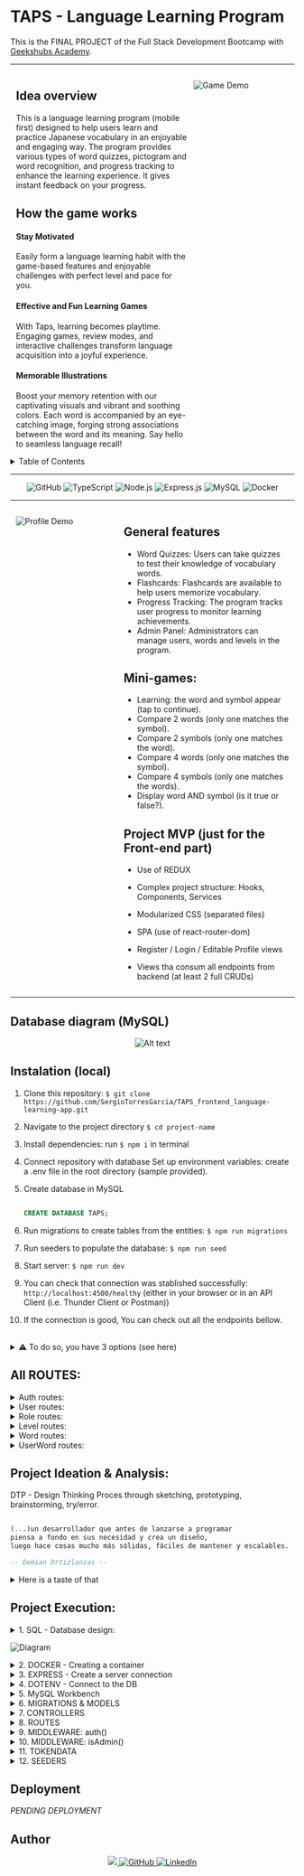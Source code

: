 # TAPS - Language Learning Program

This is the FINAL PROJECT of the Full Stack Development Bootcamp with <a href="https://github.com/GeeksHubsAcademy" target="_blank">Geekshubs Academy</a>.


<hr/>

<div style="display: flex;">
  <div style="flex: 60%; padding: 0 10px;">

## Idea overview
This is a language learning program (mobile first) designed to help users learn and practice Japanese vocabulary in an enjoyable and engaging way. 
The program provides various types of word quizzes, pictogram and word recognition, and progress tracking to enhance the learning experience. It gives instant feedback on your progress.

## How the game works

#### Stay Motivated
Easily form a language learning habit with the game-based features and enjoyable challenges with perfect level and pace for you.

#### Effective and Fun Learning Games
With Taps, learning becomes playtime. Engaging games, review modes, and interactive challenges transform language acquisition into a joyful experience.

#### Memorable Illustrations
Boost your memory retention with our captivating visuals and vibrant and soothing colors. Each word is accompanied by an eye-catching image, forging strong associations between the word and its meaning. Say hello to seamless language recall!
  </div>
  <div style="flex: 35%; padding: 0 auto; margin: 0 auto;">

![Game Demo](src/video/demoGame.gif)

  </div>
</div>



<details>
  <summary>Table of Contents</summary>
  <ol>
    <li><a href="#project-description-es">Description (ES)</a></li>
    <li><a href="#challenge">Challenge</a></li>
    <li><a href="#database-diagram">Database diagram</a></li>
    <li><a href="#instalation-local">Instalation</a></li>
    <li><a href="#endpoints">Endpoints</a></li>
    <li><a href="#project-development">Project development</a></li>
    <li><a href="#deployment">Deployment</a></li>
    <li><a href="#author">Author / Contact </a></li>
  </ol>
</details>

<hr/>


<div align="center">
    <img src="https://img.shields.io/badge/GitHub-100000?style=for-the-badge&logo=github&logoColor=white" alt="GitHub" />
    <img src="https://img.shields.io/badge/TypeScript-007ACC?style=for-the-badge&logo=typescript&logoColor=white" alt="TypeScript" />
    <img src="https://img.shields.io/badge/Node.js-43853D?style=for-the-badge&logo=node.js&logoColor=white" alt="Node.js" />
    <img src="https://img.shields.io/badge/Express.js-404D59?style=for-the-badge" alt="Express.js"/>
    <img src="https://img.shields.io/badge/MySQL-00000F?style=for-the-badge&logo=mysql&logoColor=white" alt="MySQL" />
    <img src="https://img.shields.io/badge/DOCKER-2020BF?style=for-the-badge&logo=docker&logoColor=white" alt="Docker" />
</div>

<hr/>

<div style="display: flex;" align="left">
  <div style="flex: 35%; padding: 0 10px;">

![Profile Demo](src/video/demoProfile.gif)
</div>
  <div style="flex: 60%; padding: 0 10px;">

## General features

- Word Quizzes: Users can take quizzes to test their knowledge of vocabulary words.
- Flashcards: Flashcards are available to help users memorize vocabulary.
- Progress Tracking: The program tracks user progress to monitor learning achievements.
- Admin Panel: Administrators can manage users, words and levels in the program.


## Mini-games:
- Learning: the word and symbol appear (tap to continue).
- Compare 2 words (only one matches the symbol).
- Compare 2 symbols (only one matches the word).
- Compare 4 words (only one matches the symbol).
- Compare 4 symbols (only one matches the words).
- Display word AND symbol (is it true or false?).


## Project MVP (just for the Front-end part)
- Use of REDUX
- Complex project structure: Hooks, Components, Services
- Modularized CSS (separated files)
- SPA (use of react-router-dom)
- Register / Login / Editable Profile views
- Views tha consum all endpoints from backend (at least 2 full CRUDs)

    </div>
</div>

<hr/>

## Database diagram (MySQL)
<div align="center">

![Alt text](src/img/DIAGRAM-FINAL-PROJECT-5-tables.png)

</div>

## Instalation (local)
1.  Clone this repository: 
`$ git clone https://github.com/SergioTorresGarcia/TAPS_frontend_language-learning-app.git`
2.  Navigate to the project directory `$ cd project-name`
3.  Install dependencies: run ` $ npm i ` in terminal
4.  Connect repository with database 
Set up environment variables: create a .env file in the root directory (sample provided).
5.  Create database in MySQL
    ```sql

    CREATE DATABASE TAPS;

    ```
6.  Run migrations to create tables from the entities:  ` $ npm run migrations `
7.  Run seeders to populate the database:  ` $ npm run seed `
8.  Start server:  ` $ npm run dev `
9.  You can check that connection was stablished successfully:
` http://localhost:4500/healthy ` (either in your browser or in an API Client (i.e. Thunder Client or Postman))

10. If the connection is good, You can check out all the endpoints bellow.
    
<br/>

<details>

<summary>⚠️ To do so, you have 3 options (see here)</summary>

1. Register/login yourself and start playing.

2. Sign in as 'user' and play for a while. Remember to check out the rules of the game, your progress, and try deleting your profiles if you wish:

    ```bash
    {
        "email": "user@mail.com",
        "password": "Aa123456"
    }
    ```

3. Signing in as 'admin' you'd have access to extra functionalities in the admin panel:
    - Roles CRUD
    - Users CRUD
    - Levels CRUD
    - Words CRUD

    ```bash
    {
        "email": "admin@mail.com",
        "password": "Aa123456"
    }
    ```
</details>

## All ROUTES:

<details>
<summary>Auth routes:</summary>

```ts

- register
post http://localhost:4500/auth/register"

- login
post http://localhost:4500/auth/login"
```
</details>

<details>
<summary>User routes:</summary>

```ts
// Endpoints for the users:
- getProfile
get http://localhost:4500/users/me"

- updateSelfProfile
put http://localhost:4500/users/me"

- deleteSelfProfile
delete http://localhost:4500/users/me"

// Endpoints for the admin:
- getUsers
get http://localhost:4500/users"

- getUserById
get http://localhost:4500/users/:id"

- deleteUserById
delete http://localhost:4500/users/:id"
```
</details>

<details>
<summary>Role routes:</summary>


```ts

- getRoles
get http://localhost:4500/roles"

- createRole
post http://localhost:4500/roles"

- updateRole
put http://localhost:4500/roles/:id"

- deleteRole
delete http://localhost:4500/roles/:id"
```

</details>

<details>
<summary>Level routes:</summary>


```ts

- getLevels
get http://localhost:4500/levels"

- createNewLevel
post http://localhost:4500/levels/new"
```

</details>

<details>
<summary>Word routes:</summary>


```ts

- getWords
get http://localhost:4500/words"

- getOneWord
get http://localhost:4500/words/first"

- createNewWord
post http://localhost:4500/words/new"

- getWordToPlay
get http://localhost:4500/words/current"

- getWordsLearnt
get http://localhost:4500/words/learnt"

- getWordById
get http://localhost:4500/words/:id"

- updateWord
put http://localhost:4500/words/:id"

- deleteWord
delete http://localhost:4500/words/:id"

- getWordsFromLevel
get http://localhost:4500/words/level/:level_id"

- getWordsFromLevelToDivert
get http://localhost:4500/words/level/diversion/:level_id"
```
</details>

<details>
<summary>UserWord routes:</summary>


```ts

- getLearntWords
get http://localhost:4500/words/learnt"

- getWordToDivert
get http://localhost:4500/words/divert"

- setUpWordAsLearnt
post http://localhost:4500/words/add-to-learnt"
```
</details>



## Project Ideation & Analysis:
DTP - Design Thinking Proces through sketching, prototyping, brainstorming, try/error.

```sql

(...)un desarrollador que antes de lanzarse a programar
piensa a fondo en sus necesidad y crea un diseño, 
luego hace cosas mucho más sólidas, fáciles de mantener y escalables.

-- Demian Ortizlanzas --

```

<details>
<summary>Here is a taste of that</summary>

#### User Stories:
1.- Who am I? <br/>
2.- what do I wanna do?<br/>
3.- what for?<br/>
<div align="center">
<img src="src/img/User stories.png" alt="" width="100%">

<p>Work organization</p>
<div float:"left">
<img src="src/img/schemas2.png" alt="" width="15%">
<img src="src/img/schemas1.png" alt="" width="22%">
<img src="src/img/SNAP_excell.png" alt="" width="28%">
<img src="src/img/SNAP_trello.png" alt="" width="20%">
</div>

<p>Different DATABASE structure</p>
<div float:"left">
<img src="src/img/DIAGRAM_temp0.png" alt="" width="15%">
<img src="src/img/DIAGRAM_temp1.png" alt="" width="20%">
<img src="src/img/DIAGRAM_temp2.png" alt="" width="24%">
<img src="src/img/DIAGRAM_temp3.png" alt="" width="17%">
</div>

</div>
</details>


## Project Execution:
<details>
  <summary>1. SQL - Database design:</summary>
    
-   Analyze the task to find the purpose of the database and gather all requirements
-   Concept design: create an Entity-Relationship Diagram where we define tables, their attributes, and the relationships with one another.
-   Normalization: eliminate redundancy, identify primary keys (PK) and foreign keys (FK)
-   Logical thinking: decide what can and cannot be 'NULL' (not required) and which are 'UNIQUE' fields
</details>

![Diagram](src/img/DIAGRAM-FINAL-PROJECT-5-tables.png)

<details>
  <summary>2. DOCKER - Creating a container</summary>

-   Install docker
- Create a container
    > docker run -d -p 3306:3306 --name <container-name> -e MYSQL_ROOT_PASSWORD=<your_password> mysql
- Access it
    > mysql -h localhost -P 3306 -u root -p
you will need -h (host), -P (port), -u (username) and -p (password)
- Execute it
    > docker exec -it <container-name> bash
</details>

<details>
  <summary>3. EXPRESS - Create a server connection</summary>

- We initiate NODE:  `$ npm init` 
    This creates 'package.json' where all the dependencies will be stored.

- We run the command: `$ npm install express --save`
    This creates 'package-lock.json' and the 'node_modules' folder

- We create the folder '.gitignore' and add '/node_modules' inside
    This blocks the heavy folder from being upload to github with the rest of the project.

- We install TYPESCRIPT (as developers) `$ npm install typescript -D`

- We create the 'tsconfig.json' file: `$ npx tsc --init`

- We install types /express & node: `$ npm install @types/express @types/node -D`

- We install dependencies to compile TS (nodemon): `$ npm install ts-node nodemon -D`

- We add a shortcut to the package.json's scripts:
    > "dev": "nodemon ./src/server.ts"

- We create the file '.env' with the PORT (of the server) and add '.env' to the '.gitignore'.

    Also add a copy '.env.sample' where we will storage a blueprint of data, without the sensitive information (in this case: 'PORT= ')

- We install 'dotenv': `$ npm i dotenv`
    This gets added to the dependencies and will grab data from the .env file
</details>

<details>
  <summary>4. DOTENV - Connect to the DB</summary>

- We create the folder 'src' with a 'server.ts' file inside.
    The main function connects to the server `startServer();`<br/>
- We link a new file called `app.ts` to separate responsabilities.<br/>
-   In this file we write the following code:

    ```js
    import express from "express";
    import dotenv from "dotenv";
    import { Request, Response } from "express";
    
    // links the .env folder
    dotenv.config(); 

    // runs server connection
    const app = express(); 

    // parses responses to .json)
    app.use(express.json()); 

    // sets up the connection port
    const PORT = process.env.PORT || 4500; 

    // server is up and listening to any upcomming request
    app.listen(3000, () => console.log('Servidor levantado en 3000')); 


    // testing request - 'Hello world' means we are ready to go!
    app.get('/', (req: Request, res: Response) => {
        res.send('Hello world!')
    }); 
    ```

- We run the server using the previously created nodemon shortcut: `$ npm run dev`
</details>

<details>
  <summary>5. MySQL Workbench</summary>

- We open the workbench and run the following commands:

    ```sql
    CREATE DATABASE <project_name>;
    USE <project_name>;
    ```
</details>

<details>
  <summary>6. MIGRATIONS & MODELS</summary>

- Creating MIGRATIONS [Data Definition Language (DDL): with typeorm]: `./src/database/migrations`
- Adding them to `DataSource.migrations` in the `db.ts` file
- Creating MODELS (entities) [Data Manipulation Language (DML)]
- Adding them to `DataSource.entities` in the `db.ts` file
</details>

<details>
  <summary>7. CONTROLLERS</summary>

- We create controllers (in a folder on the same level with `package.json`)
</details>

<details>
  <summary>8. ROUTES</summary>

- We create routes (in `app.ts`) for all entities:
`app.use('/', roleRouter)`
- We create a folder colled `routes` where we add separate files for storing the routes of the different entities - for CRUD (create, read, update and delete) database records. For instance: `authRouter.post("/auth/register", register)`
</details>

<details>
  <summary>9. MIDDLEWARE: auth()</summary>
  
  - Additionally we need to control access to our data. We will use 'middleware' functions.

  -  `Auth` (authorisation systembased on TOKENs) will block anything that is not to be seen by the general public. In our case, it only does not affect to `register` and `login` (as those are the endpoints reachable without logging in)
  -  The `auth()` function verifies an encrypted TOKEN created automatically while logging in. With an active token we have access to other data.
</details>

<details>
  <summary>10. MIDDLEWARE: isAdmin()</summary>
  
- We also want to grant special administrative access. With another middleware, the `isAdmin()` function, we control PERMISSIONS.
- The 'admin' role would be able to reach all users data, and admin panel while Users would have a more limited reach. This system provides great security and scalability, and more levels can be implemented in the future.
</details>

<details>
  <summary>11. TOKENDATA</summary>

- For the TOKEN to work, we create a new file `./types/index.d.ts` with the following lines:

    ```js
    export type tokenData = {
        userId: number;
        roleName: string;
    };

    declare global {
        namespace Express {
            export interface Request {
                tokenData: tokenData;
            }
        }
    }
    ```
</details>

<details>
  <summary>12. SEEDERS</summary>

- In order to check out this project, you'll need to ppopulate the database.

- Follow steps 6 and 7 of the <a href="#instalation-local">instalation</a>
</details>


## Deployment

*PENDING DEPLOYMENT*


## Author
<div align="center">
<a href = "mailto:a.sergiotorres@gmail.com">
<img src="https://img.shields.io/badge/Gmail-C6362C?style=for-the-badge&logo=gmail&logoColor=white" target="_blank">
</a>
<a href="https://github.com/SergioTorresGarcia" target="_blank">
<img src="https://img.shields.io/badge/GitHub-100000?style=for-the-badge&logo=github&logoColor=white" alt="GitHub" />
</a> 
<a href="https://www.linkedin.com/in/s-t-g/" target="_blank">
<img src="https://img.shields.io/badge/linkedin-%230077B5.svg?style=for-the-badge&logo=linkedin&logoColor=white" alt="LinkedIn" />
</a> 
</div>
